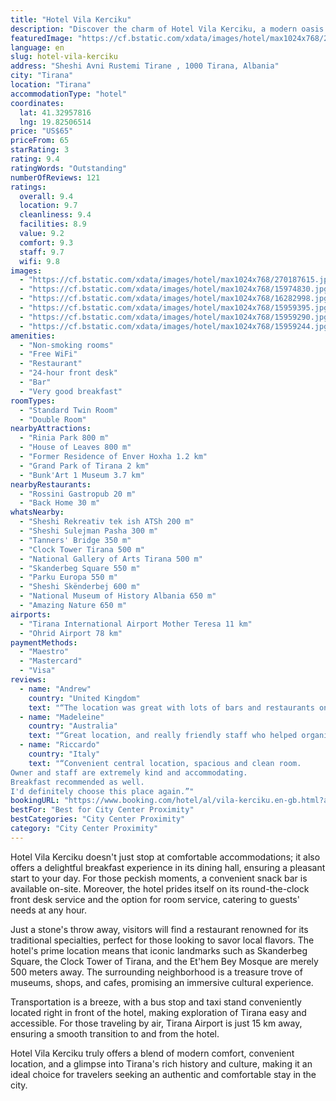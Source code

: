```yaml
---
title: "Hotel Vila Kerciku"
description: "Discover the charm of Hotel Vila Kerciku, a modern oasis housed within a beautifully renovated historic building right in the heart of Tirana."
featuredImage: "https://cf.bstatic.com/xdata/images/hotel/max1024x768/270187615.jpg?k=92df34a16c8eb677d4a666d4c59e33bfdf47d6c03379a1cf370133f4a3df9dfb&o=&hp=1"
language: en
slug: hotel-vila-kerciku
address: "Sheshi Avni Rustemi Tirane , 1000 Tirana, Albania"
city: "Tirana"
location: "Tirana"
accommodationType: "hotel"
coordinates:
  lat: 41.32957816
  lng: 19.82506514
price: "US$65"
priceFrom: 65
starRating: 3
rating: 9.4
ratingWords: "Outstanding"
numberOfReviews: 121
ratings:
  overall: 9.4
  location: 9.7
  cleanliness: 9.4
  facilities: 8.9
  value: 9.2
  comfort: 9.3
  staff: 9.7
  wifi: 9.8
images:
  - "https://cf.bstatic.com/xdata/images/hotel/max1024x768/270187615.jpg?k=92df34a16c8eb677d4a666d4c59e33bfdf47d6c03379a1cf370133f4a3df9dfb&o=&hp=1"
  - "https://cf.bstatic.com/xdata/images/hotel/max1024x768/15974830.jpg?k=99d6824f5b5fe261e069bd86faf2e79f1f3ac61219a5bc60ad7e8916991bfe6f&o=&hp=1"
  - "https://cf.bstatic.com/xdata/images/hotel/max1024x768/16282998.jpg?k=1400a20cd75e09e5c185b404c3fe7bc7b88beb6165d23a527f648662a0a9d464&o=&hp=1"
  - "https://cf.bstatic.com/xdata/images/hotel/max1024x768/15959395.jpg?k=718891f7191d9d034af049569a0d7d5de888d648869a866ae53ebf42208558a1&o=&hp=1"
  - "https://cf.bstatic.com/xdata/images/hotel/max1024x768/15959290.jpg?k=49067086b8456a9e884ce0a895e7ecf41b1204e34e769c8e2f282f1cdfc404de&o=&hp=1"
  - "https://cf.bstatic.com/xdata/images/hotel/max1024x768/15959244.jpg?k=f3b9272b02ee07cfb08cd0d07284b0d170f962176abbdbfed798b931bbf76fa8&o=&hp=1"
amenities:
  - "Non-smoking rooms"
  - "Free WiFi"
  - "Restaurant"
  - "24-hour front desk"
  - "Bar"
  - "Very good breakfast"
roomTypes:
  - "Standard Twin Room"
  - "Double Room"
nearbyAttractions:
  - "Rinia Park 800 m"
  - "House of Leaves 800 m"
  - "Former Residence of Enver Hoxha 1.2 km"
  - "Grand Park of Tirana 2 km"
  - "Bunk'Art 1 Museum 3.7 km"
nearbyRestaurants:
  - "Rossini Gastropub 20 m"
  - "Back Home 30 m"
whatsNearby:
  - "Sheshi Rekreativ tek ish ATSh 200 m"
  - "Sheshi Sulejman Pasha 300 m"
  - "Tanners' Bridge 350 m"
  - "Clock Tower Tirana 500 m"
  - "National Gallery of Arts Tirana 500 m"
  - "Skanderbeg Square 550 m"
  - "Parku Europa 550 m"
  - "Sheshi Skënderbej 600 m"
  - "National Museum of History Albania 650 m"
  - "Amazing Nature 650 m"
airports:
  - "Tirana International Airport Mother Teresa 11 km"
  - "Ohrid Airport 78 km"
paymentMethods:
  - "Maestro"
  - "Mastercard"
  - "Visa"
reviews:
  - name: "Andrew"
    country: "United Kingdom"
    text: "“The location was great with lots of bars and restaurants on the doorstep. The hotel was very clean,beds comfortable, great shower and staff really helpful and friendly. The price was great as well”"
  - name: "Madeleine"
    country: "Australia"
    text: "“Great location, and really friendly staff who helped organise transfers and taxis, and who made fresh omelettes and coffee each morning!”"
  - name: "Riccardo"
    country: "Italy"
    text: "“Convenient central location, spacious and clean room.
Owner and staff are extremely kind and accommodating.
Breakfast recommended as well.
I'd definitely choose this place again.”"
bookingURL: "https://www.booking.com/hotel/al/vila-kerciku.en-gb.html?aid=8035640"
bestFor: "Best for City Center Proximity"
bestCategories: "City Center Proximity"
category: "City Center Proximity"
---
```


Hotel Vila Kerciku doesn't just stop at comfortable accommodations; it also offers a delightful breakfast experience in its dining hall, ensuring a pleasant start to your day. For those peckish moments, a convenient snack bar is available on-site. Moreover, the hotel prides itself on its round-the-clock front desk service and the option for room service, catering to guests' needs at any hour.

Just a stone's throw away, visitors will find a restaurant renowned for its traditional specialties, perfect for those looking to savor local flavors. The hotel's prime location means that iconic landmarks such as Skanderbeg Square, the Clock Tower of Tirana, and the Et'hem Bey Mosque are merely 500 meters away. The surrounding neighborhood is a treasure trove of museums, shops, and cafes, promising an immersive cultural experience.

Transportation is a breeze, with a bus stop and taxi stand conveniently located right in front of the hotel, making exploration of Tirana easy and accessible. For those traveling by air, Tirana Airport is just 15 km away, ensuring a smooth transition to and from the hotel.

Hotel Vila Kerciku truly offers a blend of modern comfort, convenient location, and a glimpse into Tirana's rich history and culture, making it an ideal choice for travelers seeking an authentic and comfortable stay in the city.